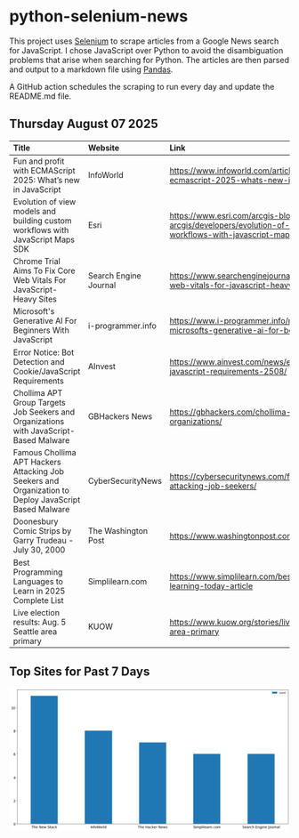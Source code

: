 # python-selenium-news

This project uses [Selenium](https://www.seleniumhq.org/) to scrape articles from a Google News search for JavaScript.
I chose JavaScript over Python to avoid the disambiguation problems that arise when searching for Python.
The articles are then parsed and output to a markdown file using [Pandas](https://pandas.pydata.org/).

A GitHub action schedules the scraping to run every day and update the README.md file.

## Thursday August 07 2025


| Title                                                                                                 | Website               | Link                                                                                                                                               |
|:------------------------------------------------------------------------------------------------------|:----------------------|:---------------------------------------------------------------------------------------------------------------------------------------------------|
| Fun and profit with ECMAScript 2025: What’s new in JavaScript                                         | InfoWorld             | https://www.infoworld.com/article/4031581/fun-and-profit-with-ecmascript-2025-whats-new-in-javascript.html                                         |
| Evolution of view models and building custom workflows with JavaScript Maps SDK                       | Esri                  | https://www.esri.com/arcgis-blog/products/js-api-arcgis/developers/evolution-of-view-models-and-building-custom-workflows-with-javascript-maps-sdk |
| Chrome Trial Aims To Fix Core Web Vitals For JavaScript-Heavy Sites                                   | Search Engine Journal | https://www.searchenginejournal.com/chrome-trial-aims-to-fix-core-web-vitals-for-javascript-heavy-sites/552762/                                    |
| Microsoft's Generative AI For Beginners With JavaScript                                               | i-programmer.info     | https://www.i-programmer.info/news/167-javascript/18227-microsofts-generative-ai-for-beginners-with-javascript.html                                |
| Error Notice: Bot Detection and Cookie/JavaScript Requirements                                        | AInvest               | https://www.ainvest.com/news/error-notice-bot-detection-cookie-javascript-requirements-2508/                                                       |
| Chollima APT Group Targets Job Seekers and Organizations with JavaScript-Based Malware                | GBHackers News        | https://gbhackers.com/chollima-apt-group-targets-job-seekers-and-organizations/                                                                    |
| Famous Chollima APT Hackers Attacking Job Seekers and Organization to Deploy JavaScript Based Malware | CyberSecurityNews     | https://cybersecuritynews.com/famous-chollima-apt-hackers-attacking-job-seekers/                                                                   |
| Doonesbury Comic Strips by Garry Trudeau - July 30, 2000                                              | The Washington Post   | https://www.washingtonpost.com/doonesbury/strip/archive/2000/07/30                                                                                 |
| Best Programming Languages to Learn in 2025  Complete List                                            | Simplilearn.com       | https://www.simplilearn.com/best-programming-languages-start-learning-today-article                                                                |
| Live election results: Aug. 5 Seattle area primary                                                    | KUOW                  | https://www.kuow.org/stories/live-election-results-aug-5-seattle-area-primary                                                                      |
## Top Sites for Past 7 Days

![Graph of Top Sites](https://raw.githubusercontent.com/dan-mba/python-selenium-news/main/last-week.png)
